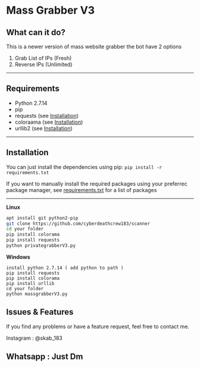 # Mass Grabber V3


## What can it do?
This is a newer version of mass website grabber 
the bot have 2 options
1. Grab List of IPs (Fresh)
2. Reverse IPs (Unlimited)

---

## Requirements
* Python 2.7.14
* pip
* requests (see [Installation](#Installation))
* coloraama (see [Installation](#Installation))
* urllib2 (see [Installation](#Installation))

---

## Installation
You can just install the dependencies using pip: `pip install -r requirements.txt`

If you want to manually install the required packages using your preferrec package manager, see [requirements.txt](requirements.txt) for a list of packages

---
**Linux**
```bash
apt install git python2-pip
git clone https://github.com/cyberdeathcrew183/scanner
cd your folder
pip install colorama
pip install requests
python privategrabberV3.py
```
**Windows**
```
install python 2.7.14 ( add python to path )
pip install requests
pip install colorama
pip install urllib
cd your folder
python massgrabberV3.py
```


## Issues & Features
If you find any problems or have a feature request, feel free to contact me.

Instagram : @skab_183

Whatsapp  : Just Dm
---

